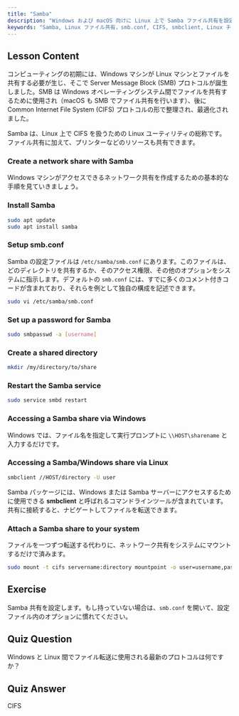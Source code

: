```yaml
---
title: "Samba"
description: "Windows および macOS 向けに Linux 上で Samba ファイル共有を設定する方法を学びます。この初心者向けガイドでは、インストール、設定、共有へのアクセスについて説明します。さあ、始めましょう！"
keywords: "Samba, Linux ファイル共有，smb.conf, CIFS, smbclient, Linux チュートリアル，初心者ガイド"
---
```


## Lesson Content

コンピューティングの初期には、Windows マシンが Linux マシンとファイルを共有する必要が生じ、そこで Server Message Block (SMB) プロトコルが誕生しました。SMB は Windows オペレーティングシステム間でファイルを共有するために使用され（macOS も SMB でファイル共有を行います）、後に Common Internet File System (CIFS) プロトコルの形で整理され、最適化されました。

Samba は、Linux 上で CIFS を扱うための Linux ユーティリティの総称です。ファイル共有に加えて、プリンターなどのリソースも共有できます。

### Create a network share with Samba

Windows マシンがアクセスできるネットワーク共有を作成するための基本的な手順を見ていきましょう。

### Install Samba

```bash
sudo apt update
sudo apt install samba
```

### Setup smb.conf

Samba の設定ファイルは `/etc/samba/smb.conf` にあります。このファイルは、どのディレクトリを共有するか、そのアクセス権限、その他のオプションをシステムに指示します。デフォルトの `smb.conf` には、すでに多くのコメント付きコードが含まれており、それらを例として独自の構成を記述できます。

```bash
sudo vi /etc/samba/smb.conf
```

### Set up a password for Samba

```bash
sudo smbpasswd -a [username]
```

### Create a shared directory

```bash
mkdir /my/directory/to/share
```

### Restart the Samba service

```bash
sudo service smbd restart
```

### Accessing a Samba share via Windows

Windows では、ファイル名を指定して実行プロンプトに `\\HOST\sharename` と入力するだけです。

### Accessing a Samba/Windows share via Linux

```bash
smbclient //HOST/directory -U user
```

Samba パッケージには、Windows または Samba サーバーにアクセスするために使用できる **smbclient** と呼ばれるコマンドラインツールが含まれています。共有に接続すると、ナビゲートしてファイルを転送できます。

### Attach a Samba share to your system

ファイルを一つずつ転送する代わりに、ネットワーク共有をシステムにマウントするだけで済みます。

```bash
sudo mount -t cifs servername:directory mountpoint -o user=username,pass=password
```

## Exercise

Samba 共有を設定します。もし持っていない場合は、`smb.conf` を開いて、設定ファイル内のオプションに慣れてください。

## Quiz Question

Windows と Linux 間でファイル転送に使用される最新のプロトコルは何ですか？

## Quiz Answer

CIFS
